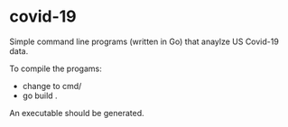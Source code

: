 # covid-19

Simple command line programs (written in Go) that anaylze US Covid-19 data.

To compile the progams:

* change to cmd/<program>
* go build .
  
An executable should be generated.
